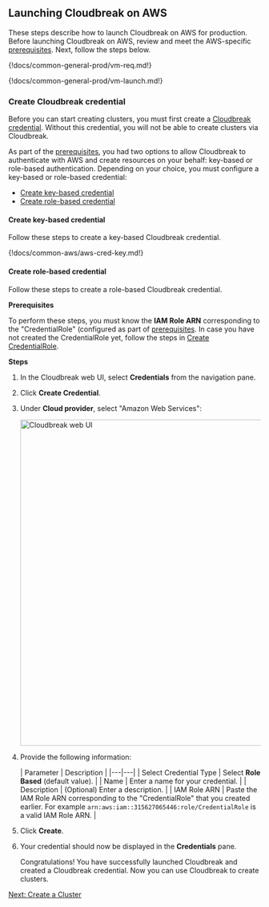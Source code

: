 ## Launching Cloudbreak on AWS

These steps describe how to launch Cloudbreak on AWS for production. 
Before launching Cloudbreak on AWS, review and meet the AWS-specific [prerequisites](aws-pre.md). Next, follow the steps below.  
        
    
{!docs/common-general-prod/vm-req.md!}

{!docs/common-general-prod/vm-launch.md!}



### Create Cloudbreak credential

Before you can start creating clusters, you must first create a [Cloudbreak credential](concepts.md#cloudbreak-credential). Without this credential, you will not be able to create clusters via Cloudbreak. 

As part of the [prerequisites](aws-pre.md#authentication), you had two options to allow Cloudbreak to authenticate with AWS and create resources on your behalf: key-based or role-based authentication. Depending on your choice, you must configure a key-based or role-based credential: 

* [Create key-based credential](#create-key-based-credential)  
* [Create role-based credential](#create-role-based-credential)


#### Create key-based credential

Follow these steps to create a key-based Cloudbreak credential. 

{!docs/common-aws/aws-cred-key.md!} 
 

#### Create role-based credential

Follow these steps to create a role-based Cloudbreak credential. 

**Prerequisites**

To perform these steps, you must know the **IAM Role ARN** corresponding to the "CredentialRole" (configured as part of [prerequisites](aws-pre.md#prerequisites). In case you have not created the CredentialRole yet, follow the steps in [Create CredentialRole](aws-pre.md#create-credentialrole).  

**Steps**

1. In the Cloudbreak web UI, select **Credentials** from the navigation pane. 

2. Click **Create Credential**. 

3. Under **Cloud provider**, select "Amazon Web Services":

    <a href="../images/cb_cb-aws-cred-role.png" target="_blank" title="click to enlarge"><img src="../images/cb_cb-aws-cred-role.png" width="650" title="Cloudbreak web UI"></a>  

3. Provide the following information:

    | Parameter | Description |
|---|---|
| Select Credential Type | Select **Role Based** (default value). | 
| Name | Enter a name for your credential. |
| Description | (Optional) Enter a description. | 
| IAM Role ARN | Paste the IAM Role ARN corresponding to the "CredentialRole" that you created earlier. For example `arn:aws:iam::315627065446:role/CredentialRole` is a valid IAM Role ARN. |


4. Click **Create**.

5. Your credential should now be displayed in the **Credentials** pane.

    Congratulations! You have successfully launched Cloudbreak and created a Cloudbreak credential. Now you can use Cloudbreak to create clusters. 
      

<div class="next">
<a href="../aws-create/index.html">Next: Create a Cluster</a>
</div>

